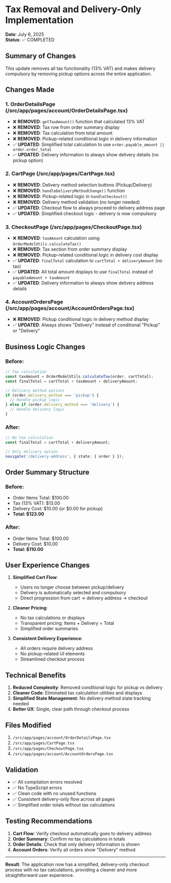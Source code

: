 # Tax Removal and Delivery-Only Implementation

**Date**: July 6, 2025  
**Status**: ✅ COMPLETED

## Summary of Changes

This update removes all tax functionality (13% VAT) and makes delivery compulsory by removing pickup options across the entire application.

## Changes Made

### 1. OrderDetailsPage (/src/app/pages/account/OrderDetailsPage.tsx)
- ❌ **REMOVED**: `getTaxAmount()` function that calculated 13% VAT
- ❌ **REMOVED**: Tax row from order summary display
- ❌ **REMOVED**: Tax calculation from total amount
- ❌ **REMOVED**: Pickup-related conditional logic in delivery information
- ✅ **UPDATED**: Simplified total calculation to use `order.payable_amount || order.order_total`
- ✅ **UPDATED**: Delivery information to always show delivery details (no pickup option)

### 2. CartPage (/src/app/pages/CartPage.tsx)
- ❌ **REMOVED**: Delivery method selection buttons (Pickup/Delivery)
- ❌ **REMOVED**: `handleDeliveryMethodChange()` function
- ❌ **REMOVED**: Pickup-related logic in `handleCheckout()`
- ❌ **REMOVED**: Delivery method validation (no longer needed)
- ✅ **UPDATED**: Checkout flow to always proceed to delivery address page
- ✅ **UPDATED**: Simplified checkout logic - delivery is now compulsory

### 3. CheckoutPage (/src/app/pages/CheckoutPage.tsx)
- ❌ **REMOVED**: `taxAmount` calculation using `OrderModelUtils.calculateTax()`
- ❌ **REMOVED**: Tax section from order summary display
- ❌ **REMOVED**: Pickup-related conditional logic in delivery cost display
- ✅ **UPDATED**: `finalTotal` calculation to `cartTotal + deliveryAmount` (no tax)
- ✅ **UPDATED**: All total amount displays to use `finalTotal` instead of `payableAmount + taxAmount`
- ✅ **UPDATED**: Delivery information to always show delivery address details

### 4. AccountOrdersPage (/src/app/pages/account/AccountOrdersPage.tsx)
- ❌ **REMOVED**: Pickup conditional logic in delivery method display
- ✅ **UPDATED**: Always shows "Delivery" instead of conditional "Pickup" or "Delivery"

## Business Logic Changes

### Before:
```typescript
// Tax calculation
const taxAmount = OrderModelUtils.calculateTax(order, cartTotal);
const finalTotal = cartTotal + taxAmount + deliveryAmount;

// Delivery method options
if (order.delivery_method === 'pickup') {
  // Handle pickup logic
} else if (order.delivery_method === 'delivery') {
  // Handle delivery logic
}
```

### After:
```typescript
// No tax calculation
const finalTotal = cartTotal + deliveryAmount;

// Only delivery option
navigate('/delivery-address', { state: { order } });
```

## Order Summary Structure

### Before:
- Order Items Total: $100.00
- Tax (13% VAT): $13.00
- Delivery Cost: $10.00 (or $0.00 for pickup)
- **Total: $123.00**

### After:
- Order Items Total: $100.00
- Delivery Cost: $10.00
- **Total: $110.00**

## User Experience Changes

1. **Simplified Cart Flow**: 
   - Users no longer choose between pickup/delivery
   - Delivery is automatically selected and compulsory
   - Direct progression from cart → delivery address → checkout

2. **Cleaner Pricing**:
   - No tax calculations or displays
   - Transparent pricing: Items + Delivery = Total
   - Simplified order summaries

3. **Consistent Delivery Experience**:
   - All orders require delivery address
   - No pickup-related UI elements
   - Streamlined checkout process

## Technical Benefits

1. **Reduced Complexity**: Removed conditional logic for pickup vs delivery
2. **Cleaner Code**: Eliminated tax calculation utilities and displays
3. **Simplified State Management**: No delivery method state tracking needed
4. **Better UX**: Single, clear path through checkout process

## Files Modified

1. `/src/app/pages/account/OrderDetailsPage.tsx`
2. `/src/app/pages/CartPage.tsx` 
3. `/src/app/pages/CheckoutPage.tsx`
4. `/src/app/pages/account/AccountOrdersPage.tsx`

## Validation

- ✅ All compilation errors resolved
- ✅ No TypeScript errors
- ✅ Clean code with no unused functions
- ✅ Consistent delivery-only flow across all pages
- ✅ Simplified order totals without tax calculations

## Testing Recommendations

1. **Cart Flow**: Verify checkout automatically goes to delivery address
2. **Order Summary**: Confirm no tax calculations in totals
3. **Order Details**: Check that only delivery information is shown
4. **Account Orders**: Verify all orders show "Delivery" method

---

**Result**: The application now has a simplified, delivery-only checkout process with no tax calculations, providing a cleaner and more straightforward user experience.
